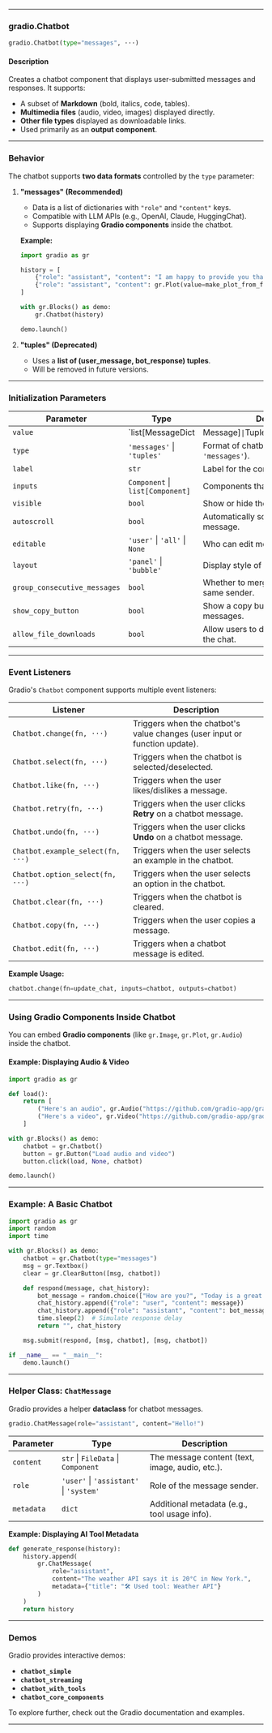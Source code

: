 
---

### **gradio.Chatbot**
```python
gradio.Chatbot(type="messages", ···)
```

#### **Description**
Creates a chatbot component that displays user-submitted messages and responses. It supports:
- A subset of **Markdown** (bold, italics, code, tables).
- **Multimedia files** (audio, video, images) displayed directly.
- **Other file types** displayed as downloadable links.
- Used primarily as an **output component**.

---

### **Behavior**
The chatbot supports **two data formats** controlled by the `type` parameter:
1. **"messages" (Recommended)**  
   - Data is a list of dictionaries with `"role"` and `"content"` keys.
   - Compatible with LLM APIs (e.g., OpenAI, Claude, HuggingChat).
   - Supports displaying **Gradio components** inside the chatbot.
   
   **Example:**
   ```python
   import gradio as gr

   history = [
       {"role": "assistant", "content": "I am happy to provide you that report and plot."},
       {"role": "assistant", "content": gr.Plot(value=make_plot_from_file('quarterly_sales.txt'))}
   ]

   with gr.Blocks() as demo:
       gr.Chatbot(history)

   demo.launch()
   ```

2. **"tuples" (Deprecated)**
   - Uses a **list of (user_message, bot_response) tuples**.
   - Will be removed in future versions.

---

### **Initialization Parameters**
| Parameter         | Type | Description |
|------------------|------|-------------|
| `value` | `list[MessageDict | Message]` \| `TupleFormat` \| `Callable` \| `None` | Initial chatbot history. |
| `type` | `'messages'` \| `'tuples'` | Format of chatbot data (use `'messages'`). |
| `label` | `str` | Label for the component. |
| `inputs` | `Component` \| `list[Component]` | Components that act as chatbot inputs. |
| `visible` | `bool` | Show or hide the chatbot. |
| `autoscroll` | `bool` | Automatically scroll to the latest message. |
| `editable` | `'user'` \| `'all'` \| `None` | Who can edit messages in the chatbot. |
| `layout` | `'panel'` \| `'bubble'` | Display style of chatbot messages. |
| `group_consecutive_messages` | `bool` | Whether to merge messages from the same sender. |
| `show_copy_button` | `bool` | Show a copy button for chatbot messages. |
| `allow_file_downloads` | `bool` | Allow users to download files sent in the chat. |

---

### **Event Listeners**
Gradio's `Chatbot` component supports multiple event listeners:

| Listener | Description |
|----------|------------|
| `Chatbot.change(fn, ···)` | Triggers when the chatbot's value changes (user input or function update). |
| `Chatbot.select(fn, ···)` | Triggers when the chatbot is selected/deselected. |
| `Chatbot.like(fn, ···)` | Triggers when the user likes/dislikes a message. |
| `Chatbot.retry(fn, ···)` | Triggers when the user clicks **Retry** on a chatbot message. |
| `Chatbot.undo(fn, ···)` | Triggers when the user clicks **Undo** on a chatbot message. |
| `Chatbot.example_select(fn, ···)` | Triggers when the user selects an example in the chatbot. |
| `Chatbot.option_select(fn, ···)` | Triggers when the user selects an option in the chatbot. |
| `Chatbot.clear(fn, ···)` | Triggers when the chatbot is cleared. |
| `Chatbot.copy(fn, ···)` | Triggers when the user copies a message. |
| `Chatbot.edit(fn, ···)` | Triggers when a chatbot message is edited. |

**Example Usage:**
```python
chatbot.change(fn=update_chat, inputs=chatbot, outputs=chatbot)
```

---

### **Using Gradio Components Inside Chatbot**
You can embed **Gradio components** (like `gr.Image`, `gr.Plot`, `gr.Audio`) inside the chatbot.

#### **Example: Displaying Audio & Video**
```python
import gradio as gr

def load():
    return [
        ("Here's an audio", gr.Audio("https://github.com/gradio-app/gradio/raw/main/test/test_files/audio_sample.wav")),
        ("Here's a video", gr.Video("https://github.com/gradio-app/gradio/raw/main/demo/video_component/files/world.mp4"))
    ]

with gr.Blocks() as demo:
    chatbot = gr.Chatbot()
    button = gr.Button("Load audio and video")
    button.click(load, None, chatbot)

demo.launch()
```

---

### **Example: A Basic Chatbot**
```python
import gradio as gr
import random
import time

with gr.Blocks() as demo:
    chatbot = gr.Chatbot(type="messages")
    msg = gr.Textbox()
    clear = gr.ClearButton([msg, chatbot])

    def respond(message, chat_history):
        bot_message = random.choice(["How are you?", "Today is a great day!", "I'm very hungry."])
        chat_history.append({"role": "user", "content": message})
        chat_history.append({"role": "assistant", "content": bot_message})
        time.sleep(2)  # Simulate response delay
        return "", chat_history

    msg.submit(respond, [msg, chatbot], [msg, chatbot])

if __name__ == "__main__":
    demo.launch()
```

---

### **Helper Class: `ChatMessage`**
Gradio provides a helper **dataclass** for chatbot messages.
```python
gradio.ChatMessage(role="assistant", content="Hello!")
```

| Parameter | Type | Description |
|-----------|------|-------------|
| `content` | `str` \| `FileData` \| `Component` | The message content (text, image, audio, etc.). |
| `role` | `'user'` \| `'assistant'` \| `'system'` | Role of the message sender. |
| `metadata` | `dict` | Additional metadata (e.g., tool usage info). |

**Example: Displaying AI Tool Metadata**
```python
def generate_response(history):
    history.append(
        gr.ChatMessage(
            role="assistant",
            content="The weather API says it is 20°C in New York.",
            metadata={"title": "🛠️ Used tool: Weather API"}
        )
    )
    return history
```

---

### **Demos**
Gradio provides interactive demos:
- **`chatbot_simple`**
- **`chatbot_streaming`**
- **`chatbot_with_tools`**
- **`chatbot_core_components`**

To explore further, check out the Gradio documentation and examples.

---

